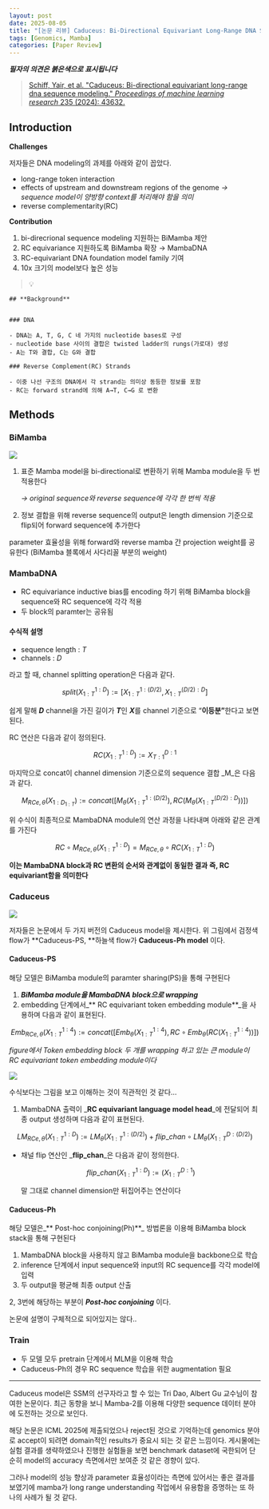```yaml
---
layout: post
date: 2025-08-05
title: "[논문 리뷰] Caduceus: Bi-Directional Equivariant Long-Range DNA Sequence Modeling"
tags: [Genomics, Mamba]
categories: [Paper Review]
---
```


<span class="notion-red">_**필자의 의견은 붉은색으로 표시됩니다**_</span>


> [Schiff, Yair, et al. "Caduceus: Bi-directional equivariant long-range dna sequence modeling." ](https://pmc.ncbi.nlm.nih.gov/articles/PMC12189541/)[_Proceedings of machine learning research_](https://pmc.ncbi.nlm.nih.gov/articles/PMC12189541/)[ 235 (2024): 43632.](https://pmc.ncbi.nlm.nih.gov/articles/PMC12189541/)



## Introduction


**Challenges**


저자들은 DNA modeling의 과제를 아래와 같이 꼽았다.

- long-range token interaction
- effects of upstream and downstream regions of the genome 
_→ sequence model이 양방향 context를 처리해야 함을 의미_
- reverse complementarity(RC)

**Contribution**

1. bi-direcrional sequence modeling 지원하는 BiMamba 제안
1. RC equivariance 지원하도록 BiMamba 확장 → MambaDNA
1. RC-equivariant DNA foundation model family 기여
1. 10x 크기의 model보다 높은 성능

> 💡 


	## **Background**


	### DNA

	- DNA는 A, T, G, C 네 가지의 nucleotide bases로 구성
	- nucleotide base 사이의 결합은 twisted ladder의 rungs(가로대) 생성
	- A는 T와 결합, C는 G와 결합

	### Reverse Complement(RC) Strands

	- 이중 나선 구조의 DNA에서 각 strand는 의미상 동등한 정보를 포함
	- RC는 forward strand에 의해 A→T, C→G 로 변환


## Methods



### BiMamba


![](https://prod-files-secure.s3.us-west-2.amazonaws.com/542b861c-36a8-4051-84e5-8804b6728dba/2c247d59-7815-4980-99f0-8f0d21f445a7/image.png?X-Amz-Algorithm=AWS4-HMAC-SHA256&X-Amz-Content-Sha256=UNSIGNED-PAYLOAD&X-Amz-Credential=ASIAZI2LB466U7CWNWZY%2F20250918%2Fus-west-2%2Fs3%2Faws4_request&X-Amz-Date=20250918T032233Z&X-Amz-Expires=3600&X-Amz-Security-Token=IQoJb3JpZ2luX2VjEDgaCXVzLXdlc3QtMiJHMEUCIGOOPMumksgHZ%2BkX5Zb2OtqU0B8gY1%2B6C7ARsvtpocXaAiEAgNbiXvEFJXrKcko2uWylnSu6whVAFNe3TJAFt5FN%2BzsqiAQIsf%2F%2F%2F%2F%2F%2F%2F%2F%2F%2FARAAGgw2Mzc0MjMxODM4MDUiDPzoioK0y7kaR2nJ0yrcA295zg5tWSMOMyMHMJZTJrpNnZ3luigXePAxkoF3R3NpR%2BM1CvbLpy%2Fy1tfYJUXqsBBtQaOaKtNFyBAKxlOxOiC0PTSOb7HyiYJa%2BnRoPhOFvWgL0uV5M8ajIpX7%2BvQ%2BxpnWiPO3C9fSFeUqLjLZQUdXsJlBKWSgXAF89RA2Shba9a7%2BV2BVstKZxJaohbrS1z0QZ%2B7Pj%2FR57dNAlo4THnRDNYDEfsFcZG%2F8n84Q3vZ4xiBHb2nZV%2BX7NcUmIQynLvQTW%2FAL49p%2BnUmdDNGZ0G1uJXVJrvd5Z531ejhdqZmxc8zm%2FjtaIa%2B8vB%2BQ0yED8m6SFbflqmC6oBnC7Tc14EBjxCvn4C2QpUF%2FEqaPMUDBhimlyZFyTc0uafLe9sVjpvBlJSN5jSySgdBawUch01iifgJ3NZ76rnoPvWCWTqNjsxk9ZA2kl0Sqg12BcYbojlnESBNrWApElB0RkkcfzRp7xAfNpTgCyKVcs%2FU7reeKh6MgtWeHySnBPEftLXa7OfEMk4OhKL3zk0BTPjBB9IWaFIjJUukfPjZhV%2B2T9j9jSaYyzZMFSBtqS%2BBF87KEsBZgLIa83AwiabX7enxrkXiF%2FITstpMKXJ9Y4wJI9Ux8YoMpXZ4wyj%2BHA8hhMKOYrcYGOqUBaVmrWgb8wUJ0O7xFlJVZ4W62nujDGhiETG03VE8%2BxOxpXp7XBtnaPvOopMM0uud46fqi4DPHPG9platN9bdMf3PzFhEghW4KJuaYI%2FxN5K4xPnA3B%2BNQxSuY8MasOM%2BH872Wuj4GQuzZQytAU0qdGeHNip4arc7gJCoWhkeat3YCQuD1pPl4ebndy3ZbJBKLt0LjAul4tQyeNJ42adiYzCmOCpa%2F&X-Amz-Signature=f4d3ce2550cd60d54dc9e35b2183130542c778773ccd65e8118fdf73a045e190&X-Amz-SignedHeaders=host&x-amz-checksum-mode=ENABLED&x-id=GetObject)

1. 표준 Mamba model을 bi-directional로 변환하기 위해 Mamba module을 두 번 적용한다

	_→ original sequence와 reverse sequence에 각각 한 번씩 적용_

1. 정보 결합을 위해 reverse sequence의 output은 length dimension 기준으로 flip되어 forward sequence에 추가한다

parameter 효율성을 위해 forward와 reverse mamba 간 projection weight를 공유한다 (BiMamba 블록에서 사다리꼴 부분의 weight)



### MambaDNA

- RC equivariance inductive bias를 encoding 하기 위해 BiMamba block을 sequence와 RC sequence에 각각 적용
- 두 block의 paramter는 공유됨


#### 수식적 설명

- sequence length : _T_
- channels : _D_

라고 할 때,  channel splitting operation은 다음과 같다.


$$
split(X^{1:D}_{1:T}):=[X^{1:(D/2)}_{1:T},X^{(D/2):D}_{1:T}]
$$


<span class="notion-red">쉽게 말해 </span><span class="notion-red">_**D**_</span><span class="notion-red"> channel을 가진 길이가 </span><span class="notion-red">_**T**_</span><span class="notion-red">인 </span><span class="notion-red">_**X**_</span><span class="notion-red">를 channel 기준으로 “</span><span class="notion-red">**이등분”**</span><span class="notion-red">한다고 보면 된다.</span>


RC 연산은 다음과 같이 정의된다.


$$
RC(X^{1:D}_{1:T}):=X^{D:1}_{T:1}
$$


마지막으로 concat이 channel dimension 기준으로의 sequence 결합 _M_은 다음과 같다.


$$
M_{RCe,\theta}(X_{1:D_{1:T}}):=concat([M_{\theta}(X^{1:(D/2)}_{1:T}),RC(M_{\theta}(X^{(D/2):D}_{1:T}))])
$$


위 수식이 최종적으로 MambaDNA module의 연산 과정을 나타내며 아래와 같은 관계를 가진다


$$
RC\circ M_{RCe,\theta}(X^{1:D}_{1:T}) = M_{RCe,\theta} \circ RC(X^{1:D}_{1:T})
$$


**이는 MambaDNA block과 RC 변환의 순서와 관계없이 동일한 결과 즉, RC equivariant함을 의미한다**



### Caduceus


![](https://prod-files-secure.s3.us-west-2.amazonaws.com/542b861c-36a8-4051-84e5-8804b6728dba/f94a60d7-8145-473b-aef9-7c68d3ec604a/image.png?X-Amz-Algorithm=AWS4-HMAC-SHA256&X-Amz-Content-Sha256=UNSIGNED-PAYLOAD&X-Amz-Credential=ASIAZI2LB466U7CWNWZY%2F20250918%2Fus-west-2%2Fs3%2Faws4_request&X-Amz-Date=20250918T032234Z&X-Amz-Expires=3600&X-Amz-Security-Token=IQoJb3JpZ2luX2VjEDgaCXVzLXdlc3QtMiJHMEUCIGOOPMumksgHZ%2BkX5Zb2OtqU0B8gY1%2B6C7ARsvtpocXaAiEAgNbiXvEFJXrKcko2uWylnSu6whVAFNe3TJAFt5FN%2BzsqiAQIsf%2F%2F%2F%2F%2F%2F%2F%2F%2F%2FARAAGgw2Mzc0MjMxODM4MDUiDPzoioK0y7kaR2nJ0yrcA295zg5tWSMOMyMHMJZTJrpNnZ3luigXePAxkoF3R3NpR%2BM1CvbLpy%2Fy1tfYJUXqsBBtQaOaKtNFyBAKxlOxOiC0PTSOb7HyiYJa%2BnRoPhOFvWgL0uV5M8ajIpX7%2BvQ%2BxpnWiPO3C9fSFeUqLjLZQUdXsJlBKWSgXAF89RA2Shba9a7%2BV2BVstKZxJaohbrS1z0QZ%2B7Pj%2FR57dNAlo4THnRDNYDEfsFcZG%2F8n84Q3vZ4xiBHb2nZV%2BX7NcUmIQynLvQTW%2FAL49p%2BnUmdDNGZ0G1uJXVJrvd5Z531ejhdqZmxc8zm%2FjtaIa%2B8vB%2BQ0yED8m6SFbflqmC6oBnC7Tc14EBjxCvn4C2QpUF%2FEqaPMUDBhimlyZFyTc0uafLe9sVjpvBlJSN5jSySgdBawUch01iifgJ3NZ76rnoPvWCWTqNjsxk9ZA2kl0Sqg12BcYbojlnESBNrWApElB0RkkcfzRp7xAfNpTgCyKVcs%2FU7reeKh6MgtWeHySnBPEftLXa7OfEMk4OhKL3zk0BTPjBB9IWaFIjJUukfPjZhV%2B2T9j9jSaYyzZMFSBtqS%2BBF87KEsBZgLIa83AwiabX7enxrkXiF%2FITstpMKXJ9Y4wJI9Ux8YoMpXZ4wyj%2BHA8hhMKOYrcYGOqUBaVmrWgb8wUJ0O7xFlJVZ4W62nujDGhiETG03VE8%2BxOxpXp7XBtnaPvOopMM0uud46fqi4DPHPG9platN9bdMf3PzFhEghW4KJuaYI%2FxN5K4xPnA3B%2BNQxSuY8MasOM%2BH872Wuj4GQuzZQytAU0qdGeHNip4arc7gJCoWhkeat3YCQuD1pPl4ebndy3ZbJBKLt0LjAul4tQyeNJ42adiYzCmOCpa%2F&X-Amz-Signature=a217171dd72ce149ecc05954567b92f5793f567cfe4d51969536b7fac95a4b18&X-Amz-SignedHeaders=host&x-amz-checksum-mode=ENABLED&x-id=GetObject)


저자들은 논문에서 두 가지 버전의 Caduceus model을 제시한다. 위 그림에서 검정색 flow가 **Caduceus-PS, **하늘색 flow가 **Caduceus-Ph model** 이다.



#### Caduceus-PS


해당 모델은 BiMamba module의 paramter sharing(PS)을 통해 구현된다

1. _**BiMamba module을 MambaDNA block으로 wrapping**_
1. embedding 단계에서_** RC equivariant token embedding module**_을 사용하며 다음과 같이 표현된다.

$$
Emb_{RCe,\theta}(X^{1:4}_{1:T}):=concat([Emb_{\theta}(X^{1:4}_{1:T}),RC \circ Emb_{\theta}(RC(X^{1:4}_{1:T}))])
$$


_figure에서 Token embedding block 두 개를 wrapping 하고 있는 큰 module이 RC equivariant token embedding module이다_


![](https://prod-files-secure.s3.us-west-2.amazonaws.com/542b861c-36a8-4051-84e5-8804b6728dba/b175e4da-71eb-4e91-8c23-a06dabe673c9/image.png?X-Amz-Algorithm=AWS4-HMAC-SHA256&X-Amz-Content-Sha256=UNSIGNED-PAYLOAD&X-Amz-Credential=ASIAZI2LB466U7CWNWZY%2F20250918%2Fus-west-2%2Fs3%2Faws4_request&X-Amz-Date=20250918T032234Z&X-Amz-Expires=3600&X-Amz-Security-Token=IQoJb3JpZ2luX2VjEDgaCXVzLXdlc3QtMiJHMEUCIGOOPMumksgHZ%2BkX5Zb2OtqU0B8gY1%2B6C7ARsvtpocXaAiEAgNbiXvEFJXrKcko2uWylnSu6whVAFNe3TJAFt5FN%2BzsqiAQIsf%2F%2F%2F%2F%2F%2F%2F%2F%2F%2FARAAGgw2Mzc0MjMxODM4MDUiDPzoioK0y7kaR2nJ0yrcA295zg5tWSMOMyMHMJZTJrpNnZ3luigXePAxkoF3R3NpR%2BM1CvbLpy%2Fy1tfYJUXqsBBtQaOaKtNFyBAKxlOxOiC0PTSOb7HyiYJa%2BnRoPhOFvWgL0uV5M8ajIpX7%2BvQ%2BxpnWiPO3C9fSFeUqLjLZQUdXsJlBKWSgXAF89RA2Shba9a7%2BV2BVstKZxJaohbrS1z0QZ%2B7Pj%2FR57dNAlo4THnRDNYDEfsFcZG%2F8n84Q3vZ4xiBHb2nZV%2BX7NcUmIQynLvQTW%2FAL49p%2BnUmdDNGZ0G1uJXVJrvd5Z531ejhdqZmxc8zm%2FjtaIa%2B8vB%2BQ0yED8m6SFbflqmC6oBnC7Tc14EBjxCvn4C2QpUF%2FEqaPMUDBhimlyZFyTc0uafLe9sVjpvBlJSN5jSySgdBawUch01iifgJ3NZ76rnoPvWCWTqNjsxk9ZA2kl0Sqg12BcYbojlnESBNrWApElB0RkkcfzRp7xAfNpTgCyKVcs%2FU7reeKh6MgtWeHySnBPEftLXa7OfEMk4OhKL3zk0BTPjBB9IWaFIjJUukfPjZhV%2B2T9j9jSaYyzZMFSBtqS%2BBF87KEsBZgLIa83AwiabX7enxrkXiF%2FITstpMKXJ9Y4wJI9Ux8YoMpXZ4wyj%2BHA8hhMKOYrcYGOqUBaVmrWgb8wUJ0O7xFlJVZ4W62nujDGhiETG03VE8%2BxOxpXp7XBtnaPvOopMM0uud46fqi4DPHPG9platN9bdMf3PzFhEghW4KJuaYI%2FxN5K4xPnA3B%2BNQxSuY8MasOM%2BH872Wuj4GQuzZQytAU0qdGeHNip4arc7gJCoWhkeat3YCQuD1pPl4ebndy3ZbJBKLt0LjAul4tQyeNJ42adiYzCmOCpa%2F&X-Amz-Signature=48f738bf9d5781f52e6df55b03ef5a0aa0797a82685dc333f9cd0b7ae7863622&X-Amz-SignedHeaders=host&x-amz-checksum-mode=ENABLED&x-id=GetObject)


<span class="notion-red">수식보다는 그림을 보고 이해하는 것이 직관적인 것 같다…</span>

1. MambaDNA 출력이 _**RC equivariant language model head**_에 전달되어 최종 output 생성하며 다음과 같이 표현된다.

$$
LM_{RCe,\theta}(X^{1:D}_{1:T}):= LM_{\theta}(X^{1:(D/2)}_{1:T})+flip\_chan\circ LM_{\theta}(X^{D:(D/2)}_{1:T})
$$

- 채널 flip 연산인 _**flip\_chan**_은 다음과 같이 정의한다.

	$$
	flip\_chan(X^{1:D}_{1:T}):=(X^{D:1}_{1:T})
	$$


	말 그대로 channel dimension만 뒤집어주는 연산이다



#### Caduceus-Ph


해당 모델은_** Post-hoc conjoining(Ph)**_ 방법론을 이용해 BiMamba block stack을 통해 구현된다

1. MambaDNA block을 사용하지 않고 BiMamba module을 backbone으로 학습
1. inference 단계에서 input sequence와 input의 RC sequence를 각각 model에 입력
1. 두 output을 평균해 최종 output 산출

2, 3번에 해당하는 부분이 _**Post-hoc conjoining**_ 이다.


<span class="notion-red">논문에 설명이 구체적으로 되어있지는 않다..</span>



### Train

- 두 모델 모두 pretrain 단계에서 MLM을 이용해 학습
- Caduceus-Ph의 경우 RC sequence 학습을 위한 augmentation 필요

---


<span class="notion-red">Caduceus model은 SSM의 선구자라고 할 수 있는 Tri Dao, Albert Gu 교수님이 참여한 논문이다. 최근 동향을 보니 Mamba-2를 이용해 다양한 sequence 데이터 분야에 도전하는 것으로 보인다.</span>


<span class="notion-red">해당 논문은 ICML 2025에 제출되었으나 reject된 것으로 기억하는데 genomics 분야로 accept이 되려면 domain적인 results가 중요시 되는 것 같은 느낌이다. 게시물에는 실험 결과를 생략하였으나 진행한 실험들을 보면 benchmark dataset에 국한되어 단순히 model의 accuracy 측면에서만 보여준 것 같은 경향이 있다.</span>


<span class="notion-red">그러나 model의 성능 향상과 parameter 효율성이라는 측면에 있어서는 좋은 결과를 보였기에 mamba가 long range understanding 작업에서 유용함을 증명하는 또 하나의 사례가 될 것 같다.</span>

